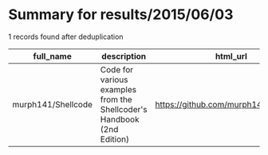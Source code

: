 
# Summary for results/2015/06/03
    
1 records found after deduplication

| full_name | description | html_url | matched_list | matched_count | pushed_at | size | stargazers_count | language | forks_count |
|--------------------|------------------------------------------------------------------------|---------------------------------------|----------------|-----------------|---------------------------|--------|--------------------|------------|---------------|
| murph141/Shellcode | Code for various examples from the Shellcoder's Handbook (2nd Edition) | https://github.com/murph141/Shellcode | ['shellcode'] | 1 | 2015-06-03 06:44:16+00:00 | 120 | 0 | C | 0 |
